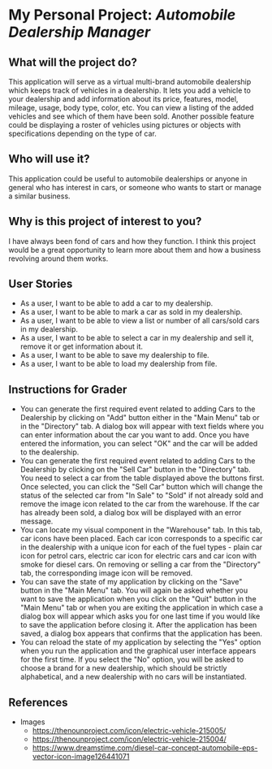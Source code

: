 # My Personal Project: *Automobile Dealership Manager*
## What will the project do?
This application will serve as a virtual multi-brand automobile dealership which keeps track of vehicles in a 
dealership. It lets you add a vehicle to your dealership and add information about its price, features, model, mileage,
usage, body type, color, etc. You can view a listing of the added vehicles and see which of them have been sold. 
Another possible feature could be displaying a roster of vehicles using pictures or objects with specifications
depending on the type of car. 

## Who will use it?
This application could be useful to automobile dealerships or anyone in general who has interest in cars, or someone 
who wants to start or manage a similar business. 

## Why is this project of interest to you?
I have always been fond of cars and how they function. I think this project would be a great opportunity to learn more 
about them and how a business revolving around them works. 

## User Stories
- As a user, I want to be able to add a car to my dealership.
- As a user, I want to be able to mark a car as sold in my dealership.
- As a user, I want to be able to view a list or number of all cars/sold cars in my dealership.
- As a user, I want to be able to select a car in my dealership and sell it, remove it or get information about it.
- As a user, I want to be able to save my dealership to file.
- As a user, I want to be able to load my dealership from file.

## Instructions for Grader
- You can generate the first required event related to adding Cars to the Dealership by clicking on "Add" button either 
in the "Main Menu" tab or in the "Directory" tab. A dialog box will appear with text fields where you can enter 
information about the car you want to add. Once you have entered the information, you can select "OK" and the car will
be added to the dealership.
- You can generate the first required event related to adding Cars to the Dealership by clicking on the "Sell Car" 
button in the "Directory" tab. You need to select a car from the table displayed above the buttons first. Once 
selected, you can click the "Sell Car" button which will change the status of the selected car from "In Sale" to "Sold" 
if not already sold and remove the image icon related to the car from the warehouse. If the car has already been sold, 
a dialog box will be displayed with an error message.
- You can locate my visual component in the "Warehouse" tab. In this tab, car icons have been placed. Each car icon 
corresponds to a specific car in the dealership with a unique icon for each of the fuel types - plain car icon for
petrol cars, electric car icon for electric cars and car icon with smoke for diesel cars. On removing or selling a car
from the "Directory" tab, the corresponding image icon will be removed.
- You can save the state of my application by clicking on the "Save" button in the "Main Menu" tab. You will again be 
asked whether you want to save the application when you click on the "Quit" button in the "Main Menu" tab or when you
are exiting the application in which case a dialog box will appear which asks you for one last time if you would like 
to save the application before closing it. After the application has been saved, a dialog box appears that confirms 
that the application has been.
- You can reload the state of my application by selecting the "Yes" option when you run the application and the 
graphical user interface appears for the first time. If you select the "No" option, you will be asked to choose a brand 
for a new dealership, which should be strictly alphabetical, and a new dealership with no cars will be instantiated.

## References
- Images
  - https://thenounproject.com/icon/electric-vehicle-215005/
  - https://thenounproject.com/icon/electric-vehicle-215004/
  - https://www.dreamstime.com/diesel-car-concept-automobile-eps-vector-icon-image126441071